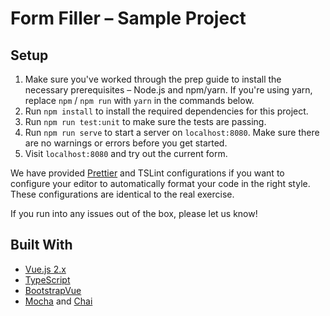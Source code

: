 # Form Filler – Sample Project

## Setup

1.  Make sure you've worked through the prep guide to install the necessary
    prerequisites – Node.js and npm/yarn. If you're using yarn, replace
    `npm` / `npm run` with `yarn` in the commands below.
2.  Run `npm install` to install the required dependencies for this
    project.
3.  Run `npm run test:unit` to make sure the tests are passing.
4.  Run `npm run serve` to start a server on `localhost:8080`. Make sure there are
    no warnings or errors before you get started.
5.  Visit `localhost:8080` and try out the current form.

We have provided [Prettier](https://prettier.io/) and TSLint configurations if
you want to configure your editor to automatically format your code in the right
style. These configurations are identical to the real exercise.

If you run into any issues out of the box, please let us know!

## Built With

- [Vue.js 2.x](https://vuejs.org/)
- [TypeScript](https://www.typescriptlang.org/)
- [BootstrapVue](https://bootstrap-vue.js.org/)
- [Mocha](https://mochajs.org/) and [Chai](http://www.chaijs.com/)
